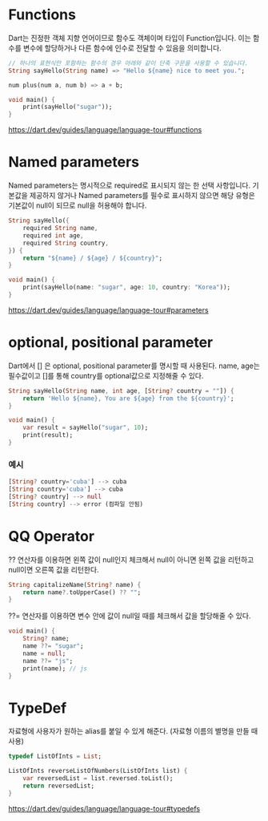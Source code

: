 # Functions

Dart는 진정한 객체 지향 언어이므로 함수도 객체이며 타입이 Function입니다. 이는 함수를 변수에 할당하거나 다른 함수에 인수로 전달할 수 있음을 의미합니다.

```dart
// 하나의 표현식만 포함하는 함수의 경우 아래와 같이 단축 구문을 사용할 수 있습니다.
String sayHello(String name) => "Hello ${name} nice to meet you.";

num plus(num a, num b) => a + b;

void main() {
	print(sayHello("sugar"));
}
```


https://dart.dev/guides/language/language-tour#functions



# Named parameters

Named parameters는 명시적으로 required로 표시되지 않는 한 선택 사항입니다. 기본값을 제공하지 않거나 Named parameters를 필수로 표시하지 않으면 해당 유형은 기본값이 null이 되므로 null을 허용해야 합니다.


```dart
String sayHello({
    required String name, 
    required int age, 
    required String country,
}) {
	return "${name} / ${age} / ${country}";
}

void main() {
	print(sayHello(name: "sugar", age: 10, country: "Korea"));
}
```


https://dart.dev/guides/language/language-tour#parameters



# optional, positional parameter

Dart에서 [] 은 optional, positional parameter를 명시할 때 사용된다.
name, age는 필수값이고 []를 통해 country를 optional값으로 지정해줄 수 있다.

```dart
String sayHello(String name, int age, [String? country = ""]) {
	return 'Hello ${name}, You are ${age} from the ${country}';
}

void main() {
	var result = sayHello("sugar", 10);
	print(result);
}
```



### 예시

```dart
[String? country='cuba'] --> cuba
[String country='cuba'] --> cuba
[String? country] --> null
[String country] --> error (컴파일 안됨)
```



# QQ Operator

?? 연산자를 이용하면 왼쪽 값이 null인지 체크해서 null이 아니면 왼쪽 값을 리턴하고 null이면 오른쪽 값을 리턴한다.


```dart
String capitalizeName(String? name) {
	return name?.toUpperCase() ?? "";
}
```



??= 연산자를 이용하면 변수 안에 값이 null일 때를 체크해서 값을 할당해줄 수 있다.


```dart
void main() {
	String? name;
	name ??= "sugar";
	name = null;
	name ??= "js";
	print(name); // js
}
```



# TypeDef

자료형에 사용자가 원하는 alias를 붙일 수 있게 해준다. (자료형 이름의 별명을 만들 때 사용)


```dart
typedef ListOfInts = List;

ListOfInts reverseListOfNumbers(ListOfInts list) {
	var reversedList = list.reversed.toList();
	return reversedList;
}
```



https://dart.dev/guides/language/language-tour#typedefs